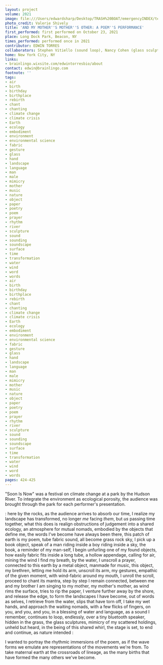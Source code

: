 ```yaml
---
layout: project
volume: 2021
image: file:///Users/edwardsharp/Desktop/TRASH%20BOAT/emergencyINDEX/ten_plus/guts/Links/1664910380123_Torres_MyMothersMothers.tif
photo_credit: Valerie Shively
title: 'AND MY MOTHER''S MOTHER''S OTHER: A POEM''S PERFORMANCE'
first_performed: first performed on October 23, 2021
place: Long Dock Park, Beacon, NY
times_performed: performed once in 2021
contributor: EDWIN TORRES
collaborators: Stephen Vitiello (sound loop), Nancy Cohen (glass sculptures)
home: New York City, NY
links:
- brainlingo.wixsite.com/edwintorresbio/about
contact: edwin@brainlingo.com
footnote: ''
tags:
- air
- birth
- birthday
- birthplace
- rebirth
- chant
- chanting
- climate change
- climate crisis
- Earth
- ecology
- embodiment
- environment
- environmental science
- fabric
- gesture
- glass
- hand
- landscape
- language
- man
- male
- mimicry
- mother
- music
- nature
- object
- paper
- poetry
- poem
- prayer
- rhythm
- river
- sculpture
- sound
- sounding
- soundscape
- surface
- time
- transformation
- water
- wind
- word
- words
- air
- birth
- birthday
- birthplace
- rebirth
- chant
- chanting
- climate change
- climate crisis
- Earth
- ecology
- embodiment
- environment
- environmental science
- fabric
- gesture
- glass
- hand
- landscape
- language
- man
- male
- mimicry
- mother
- music
- nature
- object
- paper
- poetry
- poem
- prayer
- rhythm
- river
- sculpture
- sound
- sounding
- soundscape
- surface
- time
- transformation
- water
- wind
- word
- words
pages: 424-425
---
```


"Soon Is Now" was a festival on climate change at a park by the Hudson River. To integrate the environment as ecological porosity, the audience was brought through the park for each performer's presentation. 

: here by the rocks, as the audience arrives to absorb our time, I realize my landscape has transformed, no longer *me* facing *them*, but *us* passing time together, what this does is realign obstructions of judgement into a shared ecology, an atmosphere for mutual nomads, embodied by the objects that define me, the words I've become have always been there, this patch of earth is my poem, tube fabric sound, all become grass rock sky, I pick up a book object, speak of a man riding inside a boy riding inside a sky, the book, a reminder of my man-self, I begin unfurling one of my found objects, how easily fabric fits inside a long tube, a hollow appendage, calling for air, mining the wind I find my breath, by the water, I unscroll a prayer, connected to this earth by a metal object, manmade for music, this object, my brethren, letting me hold its arm, unscroll its arm, my gestures, empathic of the given moment, with wind-fabric around my mouth, I unroll the scroll, proceed to chant its mantra, step by step I remain connected, between me and my brother I am singing to my mother, my mother's mother, as wind rims the surface, tries to rip the paper, I venture further away by the shore, and release the edge, to form the landscapes I have become, out of words as selves, I retrieve from the water, slips that have torn off, I take my wet hands, and approach the waiting nomads, with a few flicks of fingers, on you, and you, and you, in a blessing of water and language, as a sound I remember, continues to loop, endlessly, over a tiny bluetooth speaker, hidden in the grass, the glass sculptures, mimicry of my scattered holdings, unheld but heard, in the being of this shared whirl, the stage is set, to end and continue, as nature intended :

I wanted to portray the rhythmic immersions of the poem, as if the wave forms we emulate are representations of the movements we're from. To take maternal earth at the crossroads of lineage, as the many births that have formed the many others we've become.